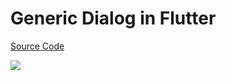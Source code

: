 # Generic Dialog in Flutter

[Source Code](../source/generic-dialog-in-flutter.dart)

![](../images/generic-dialog-in-flutter.jpg)

